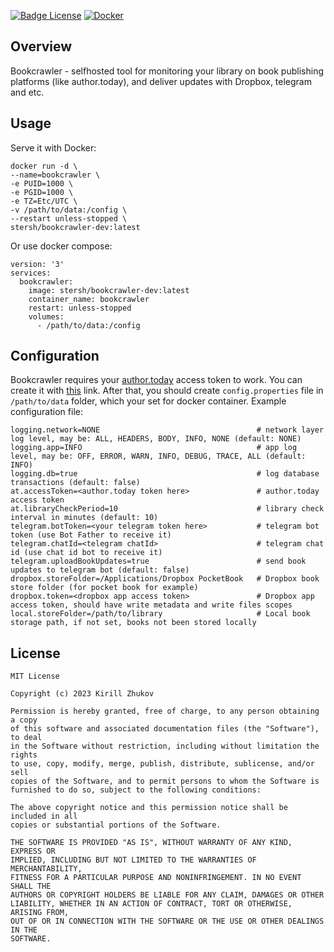 
[![Badge License](https://img.shields.io/badge/License-MIT-yellow.svg?style=for-the-badge)](https://github.com/siper/BookCrawler/blob/dev/LICENSE)
[![Docker](https://img.shields.io/badge/docker-%230db7ed.svg?style=for-the-badge&logo=docker&logoColor=white)](https://hub.docker.com/repository/docker/stersh/bookmoon-dev/general "Docker hub")

## Overview

Bookcrawler - selfhosted tool for monitoring your library on book publishing platforms (like author.today), and deliver updates with Dropbox, telegram and etc.

## Usage

Serve it with Docker:

```Docker
docker run -d \
--name=bookcrawler \
-e PUID=1000 \
-e PGID=1000 \
-e TZ=Etc/UTC \
-v /path/to/data:/config \
--restart unless-stopped \
stersh/bookcrawler-dev:latest
```

Or use docker compose:

```Docker-compose
version: '3'
services:
  bookcrawler:
    image: stersh/bookcrawler-dev:latest
    container_name: bookcrawler
    restart: unless-stopped
    volumes:
      - /path/to/data:/config
```

## Configuration

Bookcrawler requires your [author.today](https://author.today/) access token to work. You can create it with [this](https://author.today/account/bearer-token) link.
After that, you should create `config.properties` file in `/path/to/data` folder, which your set for docker container.
Example configuration file:

```properties
logging.network=NONE                                   # network layer log level, may be: ALL, HEADERS, BODY, INFO, NONE (default: NONE)
logging.app=INFO                                       # app log level, may be: OFF, ERROR, WARN, INFO, DEBUG, TRACE, ALL (default: INFO)
logging.db=true                                        # log database transactions (default: false)
at.accessToken=<author.today token here>               # author.today access token
at.libraryCheckPeriod=10                               # library check interval in minutes (default: 10)
telegram.botToken=<your telegram token here>           # telegram bot token (use Bot Father to receive it)
telegram.chatId=<telegram chatId>                      # telegram chat id (use chat id bot to receive it)
telegram.uploadBookUpdates=true                        # send book updates to telegram bot (default: false)
dropbox.storeFolder=/Applications/Dropbox PocketBook   # Dropbox book store folder (for pocket book for example)
dropbox.token=<dropbox app access token>               # Dropbox app access token, should have write metadata and write files scopes
local.storeFolder=/path/to/library                     # Local book storage path, if not set, books not been stored locally
```

## License

```
MIT License

Copyright (c) 2023 Kirill Zhukov

Permission is hereby granted, free of charge, to any person obtaining a copy
of this software and associated documentation files (the "Software"), to deal
in the Software without restriction, including without limitation the rights
to use, copy, modify, merge, publish, distribute, sublicense, and/or sell
copies of the Software, and to permit persons to whom the Software is
furnished to do so, subject to the following conditions:

The above copyright notice and this permission notice shall be included in all
copies or substantial portions of the Software.

THE SOFTWARE IS PROVIDED "AS IS", WITHOUT WARRANTY OF ANY KIND, EXPRESS OR
IMPLIED, INCLUDING BUT NOT LIMITED TO THE WARRANTIES OF MERCHANTABILITY,
FITNESS FOR A PARTICULAR PURPOSE AND NONINFRINGEMENT. IN NO EVENT SHALL THE
AUTHORS OR COPYRIGHT HOLDERS BE LIABLE FOR ANY CLAIM, DAMAGES OR OTHER
LIABILITY, WHETHER IN AN ACTION OF CONTRACT, TORT OR OTHERWISE, ARISING FROM,
OUT OF OR IN CONNECTION WITH THE SOFTWARE OR THE USE OR OTHER DEALINGS IN THE
SOFTWARE.
```